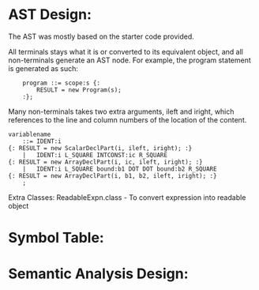 
# AST Design:

The AST was mostly based on the starter code provided. 

All terminals stays what it is or converted to its equivalent object, and all non-terminals generate an AST node. 
For example, the program statement is generated as such:
```
    program ::= scope:s {: 
        RESULT = new Program(s); 
    :};
```

Many non-terminals takes two extra arguments, ileft and iright,
which references to the line and column numbers of the location of the content.

```
variablename
    ::= IDENT:i                                                         {: RESULT = new ScalarDeclPart(i, ileft, iright); :}
    |   IDENT:i L_SQUARE INTCONST:ic R_SQUARE                           {: RESULT = new ArrayDeclPart(i, ic, ileft, iright); :}
    |   IDENT:i L_SQUARE bound:b1 DOT DOT bound:b2 R_SQUARE             {: RESULT = new ArrayDeclPart(i, b1, b2, ileft, iright); :}
    ;
```

Extra Classes:
ReadableExpn.class - To convert expression into readable object

# Symbol Table:


# Semantic Analysis Design:




